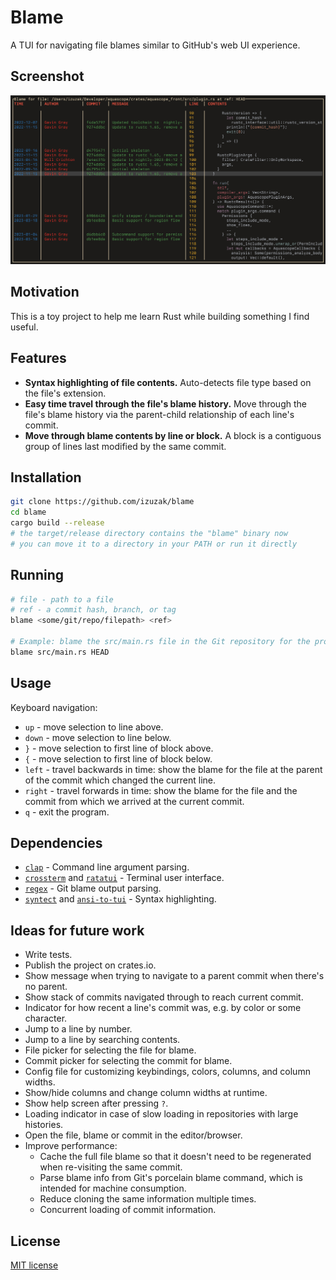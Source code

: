 # Blame

A TUI for navigating file blames similar to GitHub's web UI experience.

## Screenshot

![screenshot](screenshot.png)

## Motivation

This is a toy project to help me learn Rust while building something I find useful.

## Features

* **Syntax highlighting of file contents.** Auto-detects file type based on the file's extension.
* **Easy time travel through the file's blame history.** Move through the file's blame history via the parent-child relationship of each line's commit.
* **Move through blame contents by line or block.** A block is a contiguous group of lines last modified by the same commit.

## Installation

```sh
git clone https://github.com/izuzak/blame
cd blame
cargo build --release
# the target/release directory contains the "blame" binary now
# you can move it to a directory in your PATH or run it directly
```

## Running

```sh
# file - path to a file
# ref - a commit hash, branch, or tag
blame <some/git/repo/filepath> <ref>

# Example: blame the src/main.rs file in the Git repository for the project
blame src/main.rs HEAD
```

## Usage

Keyboard navigation:
* `up` - move selection to line above.
* `down` - move selection to line below.
* `}` - move selection to first line of block above.
* `{` - move selection to first line of block below.
* `left` - travel backwards in time: show the blame for the file at the parent of the commit which changed the current line.
* `right` - travel forwards in time: show the blame for the file and the commit from which we arrived at the current commit.
* `q` - exit the program.

## Dependencies

* [`clap`](https://github.com/clap-rs/clap) - Command line argument parsing.
* [`crossterm`](https://github.com/crossterm-rs/crossterm) and [`ratatui`](https://github.com/ratatui/ratatui) - Terminal user interface.
* [`regex`](https://github.com/rust-lang/regex) - Git blame output parsing.
* [`syntect`](https://github.com/trishume/syntect) and [`ansi-to-tui`](https://github.com/ratatui/ansi-to-tui) - Syntax highlighting.

## Ideas for future work

- Write tests.
- Publish the project on crates.io.
- Show message when trying to navigate to a parent commit when there's no parent.
- Show stack of commits navigated through to reach current commit.
- Indicator for how recent a line's commit was, e.g. by color or some character.
- Jump to a line by number.
- Jump to a line by searching contents.
- File picker for selecting the file for blame.
- Commit picker for selecting the commit for blame.
- Config file for customizing keybindings, colors, columns, and column widths.
- Show/hide columns and change column widths at runtime.
- Show help screen after pressing `?`.
- Loading indicator in case of slow loading in repositories with large histories.
- Open the file, blame or commit in the editor/browser.
- Improve performance:
  - Cache the full file blame so that it doesn't need to be regenerated when re-visiting the same commit.
  - Parse blame info from Git's porcelain blame command, which is intended for machine consumption.
  - Reduce cloning the same information multiple times.
  - Concurrent loading of commit information.

## License

[MIT license](LICENSE)

